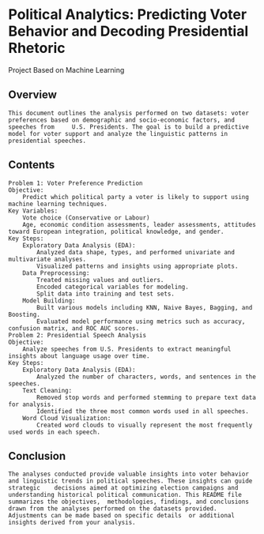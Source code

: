 # Political Analytics: Predicting Voter Behavior and Decoding Presidential Rhetoric
Project Based on Machine Learning 
## Overview
	This document outlines the analysis performed on two datasets: voter preferences based on demographic and socio-economic factors, and speeches from 	U.S. Presidents. The goal is to build a predictive model for voter support and analyze the linguistic patterns in presidential speeches.
## Contents
	Problem 1: Voter Preference Prediction
	Objective: 
		Predict which political party a voter is likely to support using machine learning techniques.
	Key Variables:
		Vote choice (Conservative or Labour)
		Age, economic condition assessments, leader assessments, attitudes toward European integration, political knowledge, and gender.
	Key Steps:
		Exploratory Data Analysis (EDA):
			Analyzed data shape, types, and performed univariate and multivariate analyses.
			Visualized patterns and insights using appropriate plots.
		Data Preprocessing:
			Treated missing values and outliers.
			Encoded categorical variables for modeling.
			Split data into training and test sets.
		Model Building:
			Built various models including KNN, Naive Bayes, Bagging, and Boosting.
			Evaluated model performance using metrics such as accuracy, confusion matrix, and ROC AUC scores.
	Problem 2: Presidential Speech Analysis
	Objective: 
		Analyze speeches from U.S. Presidents to extract meaningful insights about language usage over time.
	Key Steps:
		Exploratory Data Analysis (EDA):
			Analyzed the number of characters, words, and sentences in the speeches.
		Text Cleaning:
			Removed stop words and performed stemming to prepare text data for analysis.
			Identified the three most common words used in all speeches.
		Word Cloud Visualization:
			Created word clouds to visually represent the most frequently used words in each speech.
## Conclusion
	The analyses conducted provide valuable insights into voter behavior and linguistic trends in political speeches. These insights can guide strategic 	decisions aimed at optimizing election campaigns and understanding historical political communication. This README file summarizes the objectives, 	methodologies, findings, and conclusions drawn from the analyses performed on the datasets provided. Adjustments can be made based on specific details 	or additional insights derived from your analysis.
